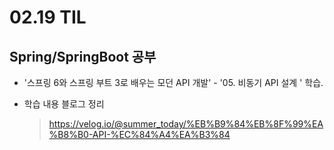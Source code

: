<h1> 02.19 TIL </h1>

## Spring/SpringBoot 공부

- '스프링 6와 스프링 부트 3로 배우는 모던 API 개발' - '05. 비동기 API 설계 ' 학습. 

- 학습 내용 블로그 정리
  > https://velog.io/@summer_today/%EB%B9%84%EB%8F%99%EA%B8%B0-API-%EC%84%A4%EA%B3%84